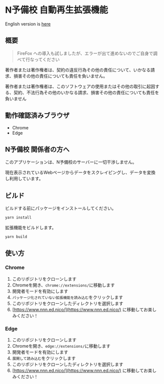 # N予備校 自動再生拡張機能

English version is [here](README.md)

## 概要

> FireFox への導入も試しましたが、エラーが出て進めないのでご自身で調べて行なってください

著作者または著作権者は、契約の違反行為その他の責任について、いかなる請求、損害その他の責任についても責任を負いません。

著作者または著作権者は、このソフトウェアの使用またはその他の取引に起因する、契約、不法行為その他のいかなる請求、損害その他の責任についても責任を負いません

## 動作確認済みブラウザ

- Chrome
- Edge

## N予備校 関係者の方へ

このアプリケーションは、N予備校のサーバーに一切干渉しません。

現在表示されているWebページからデータをスクレイピングし、データを変換し利用しています。

## ビルド

ビルドする前にパッケージをインストールしてください。

```bash
yarn install
```

拡張機能をビルドします。

```bash
yarn build
```

## 使い方

### Chrome
1. このリポジトリをクローンします
2. Chromeを開き、`chrome://extensions/`に移動します
3. 開発者モードを有効にします
4. `パッケージ化されていない拡張機能を読み込む`をクリックします
5. このリポジトリをクローンしたディレクトリを選択します
6. [https://www.nnn.ed.nico/](https://www.nnn.ed.nico/) に移動してお楽しみください！

### Edge
1. このリポジトリをクローンします
2. Chromeを開き、`edge://extensions/`に移動します
3. 開発者モードを有効にします
4. `展開して読み込む`をクリックします
5. このリポジトリをクローンしたディレクトリを選択します
6. [https://www.nnn.ed.nico/](https://www.nnn.ed.nico/) に移動してお楽しみください！
